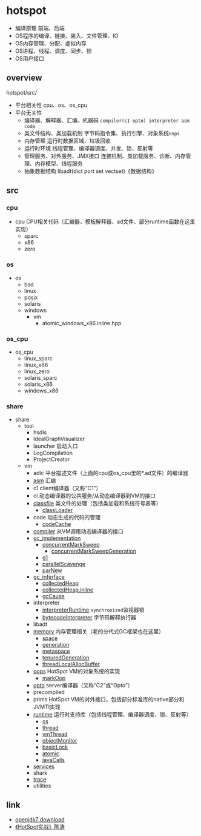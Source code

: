 # hotspot
* 编译原理 前端、后端
* OS程序的编译、链接、装入、文件管理、IO
* OS内存管理、分配、虚拟内存
* OS进程、线程、调度、同步、锁
* OS用户接口
  
## overview
hotspot/src/

- 平台相关性 cpu、os、os_cpu
- 平台无关性
  * 编译器、解释器、汇编、机器码 `compiler(c1 opto) interpreter asm code`
  * 类文件结构、类加载机制 字节码指令集、执行引擎、对象系统`oops`
  * 内存管理 运行时数据区域、垃圾回收
  * 运行时环境 线程管理、编译器调度、并发、锁、反射等
  * 管理服务、对外服务、JMX接口 连接机制、类加载服务、诊断、内存管理、内存模型、线程服务
  * 抽象数据结构 libadt(dict port set vectset)《数据结构》

## src

### cpu
* cpu CPU相关代码（汇编器、模板解释器、ad文件、部分runtime函数在这里实现）         
  * sparc
  * x86
  * zero

### os
* os
  * bsd
  * linux
  * posix
  * solaris
  * windows
    * vm
      * atomic_windows_x86.inline.hpp

### os_cpu
* os_cpu
  * linux_sparc
  * linux_x86
  * linux_zero
  * solaris_sparc
  * solaris_x86
  * windows_x86

### share
* share
  * tool
    * hsdis
    * IdealGraphVisualizer
    * launcher 启动入口
    * LogCompilation
    * ProjectCreator
  * vm
    * adlc 平台描述文件（上面的cpu或os_cpu里的*.ad文件）的编译器
    * [asm](/docs/10-java/src/openjdk/hotspot.src/share.vm/asm/README.md) 汇编
    * c1 client编译器（又称“C1”）
    * ci 动态编译器的公共服务/从动态编译器到VM的接口
    * [classfile](/docs/10-java/src/openjdk/hotspot.src/share.vm/classfile/README.md) 类文件的处理（包括类加载和系统符号表等）
      * [classLoader](/docs/10-java/src/openjdk/hotspot.src/share.vm/classfile/classLoader.md)
    * code 动态生成的代码的管理
      * [codeCache](/hotspot/src/share/vm/code/codeCache.hpp)
    * [compiler](/docs/10-java/src/openjdk/hotspot.src/share.vm/compiler/README.md) 从VM调用动态编译器的接口
    * [gc_implementation](/docs/10-java/src/openjdk/hotspot.src/share.vm/gc_implementation/README.md)
      * [concurrentMarkSweep](/docs/10-java/src/openjdk/hotspot.src/share.vm/gc_implementation/concurrentMarkSweep/README.md)
        * [concurrentMarkSweepGeneration](/docs/10-java/src/openjdk/hotspot.src/share.vm/gc_implementation/concurrentMarkSweep/concurrentMarkSweepGeneration.md)
      * [g1](/docs/10-java/src/openjdk/hotspot.src/share.vm/gc_implementation/g1/README.md)
      * [parallelScavenge](/docs/10-java/src/openjdk/hotspot.src/share.vm/gc_implementation/parallelScavenge/README.md)
      * [parNew](/docs/10-java/src/openjdk/hotspot.src/share.vm/gc_implementation/parNew/README.md)
    * [gc_inferface](/docs/10-java/src/openjdk/hotspot.src/share.vm/gc_inferface/README.md)
      * [collectedHeap](/docs/10-java/src/openjdk/hotspot.src/share.vm/gc_inferface/collectedHeap.md)
      * [collectedHeap.inline](/docs/10-java/src/openjdk/hotspot.src/share.vm/gc_inferface/collectedHeap.inline.md)
      * [gcCause](/docs/10-java/src/openjdk/hotspot.src/share.vm/gc_inferface/gcCause.md)
    * interpreter
      * [interpreterRuntime](/docs/10-java/src/openjdk/hotspot.src/share.vm/interpreter/interpreterRuntime.md) `synchronized`监视器锁
      * [bytecodeInterpreter](/docs/10-java/src/openjdk/hotspot.src/share.vm/interpreter/bytecodeInterpreter.md) 字节码解释执行器
    * libadt
    * [memory](/docs/10-java/src/openjdk/hotspot.src/share.vm/memory/README.md) 内存管理相关（老的分代式GC框架也在这里）
      * [space](/docs/10-java/src/openjdk/hotspot.src/share.vm/memory/space.md)
      * [generation](/docs/10-java/src/openjdk/hotspot.src/share.vm/memory/generation.md)
      * [metaspace](/docs/10-java/src/openjdk/hotspot.src/share.vm/memory/metaspace.md)
      * [tenuredGeneration](/docs/10-java/src/openjdk/hotspot.src/share.vm/memory/tenuredGeneration.md)
      * [threadLocalAllocBuffer](/docs/10-java/src/openjdk/hotspot.src/share.vm/memory/threadLocalAllocBuffer.md)
    * [oops](/docs/10-java/src/openjdk/hotspot.src/share.vm/oops/README.md) HotSpot VM的对象系统的实现
      * [markOop](/docs/10-java/src/openjdk/hotspot.src/share.vm/oops/markOop.md)
    * [opto](/docs/10-java/src/openjdk/hotspot.src/share.vm/opto/README.md) server编译器（又称“C2”或“Opto”）
    * precompiled
    * prims HotSpot VM的对外接口，包括部分标准库的native部分和JVMTI实现
    * [runtime](/docs/10-java/src/openjdk/hotspot.src/share.vm/runtime/README.md) 运行时支持库（包括线程管理、编译器调度、锁、反射等）
      * [os](/docs/10-java/src/openjdk/hotspot.src/share.vm/runtime/os.md)
      * [thread](/docs/10-java/src/openjdk/hotspot.src/share.vm/runtime/thread.md)
      * [vmThread](/docs/10-java/src/openjdk/hotspot.src/share.vm/services/vmThread.md)
      * [objectMonitor](/docs/10-java/src/openjdk/hotspot.src/share.vm/runtime/objectMonitor.md)
      * [basicLock](/docs/10-java/src/openjdk/hotspot.src/share.vm/runtime/basicLock.md)
      * [atomic](/docs/10-java/src/openjdk/hotspot.src/share.vm/runtime/atomic.md)
      * [javaCalls](/docs/10-java/src/openjdk/hotspot.src/share.vm/runtime/javaCalls.md)
    * [services](/docs/10-java/src/openjdk/hotspot.src/share.vm/services/README.md)
    * shark
    * [trace](/docs/10-java/src/openjdk/hotspot.src/share.vm/trace/README.md)
    * utilities


## link
* [openjdk7 download](http://download.java.net/openjdk/jdk7/promoted/b147/openjdk-7-fcs-src-b147-27_jun_2011.zip)
* [《HotSpot实战》陈涛](/99-book/notes/10-java/HotSpot实战.md)
